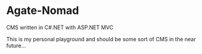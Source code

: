 Agate-Nomad
===========

CMS written in C#.NET with ASP.NET MVC

This is my personal playground and should be some sort of CMS in the near future... 
